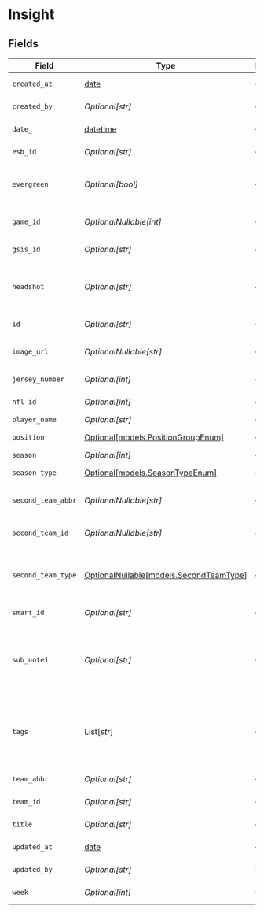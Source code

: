 # Insight


## Fields

| Field                                                                                                                                                                                                                                                                                                                                                                                                                                                                                                                                                            | Type                                                                                                                                                                                                                                                                                                                                                                                                                                                                                                                                                             | Required                                                                                                                                                                                                                                                                                                                                                                                                                                                                                                                                                         | Description                                                                                                                                                                                                                                                                                                                                                                                                                                                                                                                                                      | Example                                                                                                                                                                                                                                                                                                                                                                                                                                                                                                                                                          |
| ---------------------------------------------------------------------------------------------------------------------------------------------------------------------------------------------------------------------------------------------------------------------------------------------------------------------------------------------------------------------------------------------------------------------------------------------------------------------------------------------------------------------------------------------------------------- | ---------------------------------------------------------------------------------------------------------------------------------------------------------------------------------------------------------------------------------------------------------------------------------------------------------------------------------------------------------------------------------------------------------------------------------------------------------------------------------------------------------------------------------------------------------------- | ---------------------------------------------------------------------------------------------------------------------------------------------------------------------------------------------------------------------------------------------------------------------------------------------------------------------------------------------------------------------------------------------------------------------------------------------------------------------------------------------------------------------------------------------------------------- | ---------------------------------------------------------------------------------------------------------------------------------------------------------------------------------------------------------------------------------------------------------------------------------------------------------------------------------------------------------------------------------------------------------------------------------------------------------------------------------------------------------------------------------------------------------------- | ---------------------------------------------------------------------------------------------------------------------------------------------------------------------------------------------------------------------------------------------------------------------------------------------------------------------------------------------------------------------------------------------------------------------------------------------------------------------------------------------------------------------------------------------------------------- |
| `created_at`                                                                                                                                                                                                                                                                                                                                                                                                                                                                                                                                                     | [date](https://docs.python.org/3/library/datetime.html#date-objects)                                                                                                                                                                                                                                                                                                                                                                                                                                                                                             | :heavy_minus_sign:                                                                                                                                                                                                                                                                                                                                                                                                                                                                                                                                               | Content creation timestamp                                                                                                                                                                                                                                                                                                                                                                                                                                                                                                                                       | 2025-09-23T14:55:11.714                                                                                                                                                                                                                                                                                                                                                                                                                                                                                                                                          |
| `created_by`                                                                                                                                                                                                                                                                                                                                                                                                                                                                                                                                                     | *Optional[str]*                                                                                                                                                                                                                                                                                                                                                                                                                                                                                                                                                  | :heavy_minus_sign:                                                                                                                                                                                                                                                                                                                                                                                                                                                                                                                                               | Content creator identifier                                                                                                                                                                                                                                                                                                                                                                                                                                                                                                                                       | nfullerton                                                                                                                                                                                                                                                                                                                                                                                                                                                                                                                                                       |
| `date_`                                                                                                                                                                                                                                                                                                                                                                                                                                                                                                                                                          | [datetime](https://docs.python.org/3/library/datetime.html#datetime-objects)                                                                                                                                                                                                                                                                                                                                                                                                                                                                                     | :heavy_minus_sign:                                                                                                                                                                                                                                                                                                                                                                                                                                                                                                                                               | Content publication date                                                                                                                                                                                                                                                                                                                                                                                                                                                                                                                                         | 2025-09-23                                                                                                                                                                                                                                                                                                                                                                                                                                                                                                                                                       |
| `esb_id`                                                                                                                                                                                                                                                                                                                                                                                                                                                                                                                                                         | *Optional[str]*                                                                                                                                                                                                                                                                                                                                                                                                                                                                                                                                                  | :heavy_minus_sign:                                                                                                                                                                                                                                                                                                                                                                                                                                                                                                                                               | ESB player identifier                                                                                                                                                                                                                                                                                                                                                                                                                                                                                                                                            | JAC323395                                                                                                                                                                                                                                                                                                                                                                                                                                                                                                                                                        |
| `evergreen`                                                                                                                                                                                                                                                                                                                                                                                                                                                                                                                                                      | *Optional[bool]*                                                                                                                                                                                                                                                                                                                                                                                                                                                                                                                                                 | :heavy_minus_sign:                                                                                                                                                                                                                                                                                                                                                                                                                                                                                                                                               | Whether content is evergreen (timeless) or time-sensitive                                                                                                                                                                                                                                                                                                                                                                                                                                                                                                        | false                                                                                                                                                                                                                                                                                                                                                                                                                                                                                                                                                            |
| `game_id`                                                                                                                                                                                                                                                                                                                                                                                                                                                                                                                                                        | *OptionalNullable[int]*                                                                                                                                                                                                                                                                                                                                                                                                                                                                                                                                          | :heavy_minus_sign:                                                                                                                                                                                                                                                                                                                                                                                                                                                                                                                                               | Game identifier (10-digit format YYYYMMDDNN)                                                                                                                                                                                                                                                                                                                                                                                                                                                                                                                     | 2025092810                                                                                                                                                                                                                                                                                                                                                                                                                                                                                                                                                       |
| `gsis_id`                                                                                                                                                                                                                                                                                                                                                                                                                                                                                                                                                        | *Optional[str]*                                                                                                                                                                                                                                                                                                                                                                                                                                                                                                                                                  | :heavy_minus_sign:                                                                                                                                                                                                                                                                                                                                                                                                                                                                                                                                               | GSIS player identifier                                                                                                                                                                                                                                                                                                                                                                                                                                                                                                                                           | 00-0034796                                                                                                                                                                                                                                                                                                                                                                                                                                                                                                                                                       |
| `headshot`                                                                                                                                                                                                                                                                                                                                                                                                                                                                                                                                                       | *Optional[str]*                                                                                                                                                                                                                                                                                                                                                                                                                                                                                                                                                  | :heavy_minus_sign:                                                                                                                                                                                                                                                                                                                                                                                                                                                                                                                                               | URL to player headshot image (contains formatInstructions placeholder)                                                                                                                                                                                                                                                                                                                                                                                                                                                                                           | https://static.www.nfl.com/image/upload/formatInstructions/league/cruqs6qpbykh7a2whd7p                                                                                                                                                                                                                                                                                                                                                                                                                                                                           |
| `id`                                                                                                                                                                                                                                                                                                                                                                                                                                                                                                                                                             | *Optional[str]*                                                                                                                                                                                                                                                                                                                                                                                                                                                                                                                                                  | :heavy_minus_sign:                                                                                                                                                                                                                                                                                                                                                                                                                                                                                                                                               | Unique content identifier                                                                                                                                                                                                                                                                                                                                                                                                                                                                                                                                        | 68d3173f10a19b830a9020e0                                                                                                                                                                                                                                                                                                                                                                                                                                                                                                                                         |
| `image_url`                                                                                                                                                                                                                                                                                                                                                                                                                                                                                                                                                      | *OptionalNullable[str]*                                                                                                                                                                                                                                                                                                                                                                                                                                                                                                                                          | :heavy_minus_sign:                                                                                                                                                                                                                                                                                                                                                                                                                                                                                                                                               | Associated image or chart URL (optional)                                                                                                                                                                                                                                                                                                                                                                                                                                                                                                                         | https://static.nflngs.com/tools/insights/2025/REG/3/68d217c4f31dbb03d8d6961c-pass-chart_JAC323395_2025-REG-3.png                                                                                                                                                                                                                                                                                                                                                                                                                                                 |
| `jersey_number`                                                                                                                                                                                                                                                                                                                                                                                                                                                                                                                                                  | *Optional[int]*                                                                                                                                                                                                                                                                                                                                                                                                                                                                                                                                                  | :heavy_minus_sign:                                                                                                                                                                                                                                                                                                                                                                                                                                                                                                                                               | Player's jersey number                                                                                                                                                                                                                                                                                                                                                                                                                                                                                                                                           | 8                                                                                                                                                                                                                                                                                                                                                                                                                                                                                                                                                                |
| `nfl_id`                                                                                                                                                                                                                                                                                                                                                                                                                                                                                                                                                         | *Optional[int]*                                                                                                                                                                                                                                                                                                                                                                                                                                                                                                                                                  | :heavy_minus_sign:                                                                                                                                                                                                                                                                                                                                                                                                                                                                                                                                               | NFL player identifier                                                                                                                                                                                                                                                                                                                                                                                                                                                                                                                                            | 46101                                                                                                                                                                                                                                                                                                                                                                                                                                                                                                                                                            |
| `player_name`                                                                                                                                                                                                                                                                                                                                                                                                                                                                                                                                                    | *Optional[str]*                                                                                                                                                                                                                                                                                                                                                                                                                                                                                                                                                  | :heavy_minus_sign:                                                                                                                                                                                                                                                                                                                                                                                                                                                                                                                                               | Player's full name                                                                                                                                                                                                                                                                                                                                                                                                                                                                                                                                               | Lamar Jackson                                                                                                                                                                                                                                                                                                                                                                                                                                                                                                                                                    |
| `position`                                                                                                                                                                                                                                                                                                                                                                                                                                                                                                                                                       | [Optional[models.PositionGroupEnum]](../models/positiongroupenum.md)                                                                                                                                                                                                                                                                                                                                                                                                                                                                                             | :heavy_minus_sign:                                                                                                                                                                                                                                                                                                                                                                                                                                                                                                                                               | Player position group                                                                                                                                                                                                                                                                                                                                                                                                                                                                                                                                            |                                                                                                                                                                                                                                                                                                                                                                                                                                                                                                                                                                  |
| `season`                                                                                                                                                                                                                                                                                                                                                                                                                                                                                                                                                         | *Optional[int]*                                                                                                                                                                                                                                                                                                                                                                                                                                                                                                                                                  | :heavy_minus_sign:                                                                                                                                                                                                                                                                                                                                                                                                                                                                                                                                               | Season year                                                                                                                                                                                                                                                                                                                                                                                                                                                                                                                                                      | 2025                                                                                                                                                                                                                                                                                                                                                                                                                                                                                                                                                             |
| `season_type`                                                                                                                                                                                                                                                                                                                                                                                                                                                                                                                                                    | [Optional[models.SeasonTypeEnum]](../models/seasontypeenum.md)                                                                                                                                                                                                                                                                                                                                                                                                                                                                                                   | :heavy_minus_sign:                                                                                                                                                                                                                                                                                                                                                                                                                                                                                                                                               | Type of NFL season                                                                                                                                                                                                                                                                                                                                                                                                                                                                                                                                               | REG                                                                                                                                                                                                                                                                                                                                                                                                                                                                                                                                                              |
| `second_team_abbr`                                                                                                                                                                                                                                                                                                                                                                                                                                                                                                                                               | *OptionalNullable[str]*                                                                                                                                                                                                                                                                                                                                                                                                                                                                                                                                          | :heavy_minus_sign:                                                                                                                                                                                                                                                                                                                                                                                                                                                                                                                                               | Opponent or related team abbreviation                                                                                                                                                                                                                                                                                                                                                                                                                                                                                                                            | KC                                                                                                                                                                                                                                                                                                                                                                                                                                                                                                                                                               |
| `second_team_id`                                                                                                                                                                                                                                                                                                                                                                                                                                                                                                                                                 | *OptionalNullable[str]*                                                                                                                                                                                                                                                                                                                                                                                                                                                                                                                                          | :heavy_minus_sign:                                                                                                                                                                                                                                                                                                                                                                                                                                                                                                                                               | Opponent or related team identifier                                                                                                                                                                                                                                                                                                                                                                                                                                                                                                                              | 2310                                                                                                                                                                                                                                                                                                                                                                                                                                                                                                                                                             |
| `second_team_type`                                                                                                                                                                                                                                                                                                                                                                                                                                                                                                                                               | [OptionalNullable[models.SecondTeamType]](../models/secondteamtype.md)                                                                                                                                                                                                                                                                                                                                                                                                                                                                                           | :heavy_minus_sign:                                                                                                                                                                                                                                                                                                                                                                                                                                                                                                                                               | Context of the second team (typically "defense" for opponent)                                                                                                                                                                                                                                                                                                                                                                                                                                                                                                    | defense                                                                                                                                                                                                                                                                                                                                                                                                                                                                                                                                                          |
| `smart_id`                                                                                                                                                                                                                                                                                                                                                                                                                                                                                                                                                       | *Optional[str]*                                                                                                                                                                                                                                                                                                                                                                                                                                                                                                                                                  | :heavy_minus_sign:                                                                                                                                                                                                                                                                                                                                                                                                                                                                                                                                               | Smart player identifier                                                                                                                                                                                                                                                                                                                                                                                                                                                                                                                                          | 32004a41-4332-3395-efb0-6c7b75de50af                                                                                                                                                                                                                                                                                                                                                                                                                                                                                                                             |
| `sub_note1`                                                                                                                                                                                                                                                                                                                                                                                                                                                                                                                                                      | *Optional[str]*                                                                                                                                                                                                                                                                                                                                                                                                                                                                                                                                                  | :heavy_minus_sign:                                                                                                                                                                                                                                                                                                                                                                                                                                                                                                                                               | Detailed insight content and analysis                                                                                                                                                                                                                                                                                                                                                                                                                                                                                                                            | Jackson leads the league this season with 6 touchdowns against the blitz, while generating a 60.5% success rate and +0.70 EPA per dropback when facing a blitz. The Chiefs defense has blitzed at a 36.5% rate this season (8th-highest in the NFL), including the 4th-highest rate on early downs at 40.0%. Despite their aggressive approach, Kansas City has experienced the largest decrease in pressure rate when blitzing in the league, generating a 39.4% quarterback pressure rate when not blitzing compared to just 31.6% when sending extra rushers. |
| `tags`                                                                                                                                                                                                                                                                                                                                                                                                                                                                                                                                                           | List[*str*]                                                                                                                                                                                                                                                                                                                                                                                                                                                                                                                                                      | :heavy_minus_sign:                                                                                                                                                                                                                                                                                                                                                                                                                                                                                                                                               | Content classification tags                                                                                                                                                                                                                                                                                                                                                                                                                                                                                                                                      | [<br/>"next-gen-stats",<br/>"nfl-pro",<br/>"pregame",<br/>"pro-preview",<br/>"pro-matchup"<br/>]                                                                                                                                                                                                                                                                                                                                                                                                                                                                 |
| `team_abbr`                                                                                                                                                                                                                                                                                                                                                                                                                                                                                                                                                      | *Optional[str]*                                                                                                                                                                                                                                                                                                                                                                                                                                                                                                                                                  | :heavy_minus_sign:                                                                                                                                                                                                                                                                                                                                                                                                                                                                                                                                               | Player's team abbreviation                                                                                                                                                                                                                                                                                                                                                                                                                                                                                                                                       | BAL                                                                                                                                                                                                                                                                                                                                                                                                                                                                                                                                                              |
| `team_id`                                                                                                                                                                                                                                                                                                                                                                                                                                                                                                                                                        | *Optional[str]*                                                                                                                                                                                                                                                                                                                                                                                                                                                                                                                                                  | :heavy_minus_sign:                                                                                                                                                                                                                                                                                                                                                                                                                                                                                                                                               | Player's team identifier                                                                                                                                                                                                                                                                                                                                                                                                                                                                                                                                         | 0325                                                                                                                                                                                                                                                                                                                                                                                                                                                                                                                                                             |
| `title`                                                                                                                                                                                                                                                                                                                                                                                                                                                                                                                                                          | *Optional[str]*                                                                                                                                                                                                                                                                                                                                                                                                                                                                                                                                                  | :heavy_minus_sign:                                                                                                                                                                                                                                                                                                                                                                                                                                                                                                                                               | Main insight headline or title                                                                                                                                                                                                                                                                                                                                                                                                                                                                                                                                   | Lamar Jackson completed 12 of 14 passes for 189 yards and all three touchdowns against the blitz in Week 3.                                                                                                                                                                                                                                                                                                                                                                                                                                                      |
| `updated_at`                                                                                                                                                                                                                                                                                                                                                                                                                                                                                                                                                     | [date](https://docs.python.org/3/library/datetime.html#date-objects)                                                                                                                                                                                                                                                                                                                                                                                                                                                                                             | :heavy_minus_sign:                                                                                                                                                                                                                                                                                                                                                                                                                                                                                                                                               | Last update timestamp                                                                                                                                                                                                                                                                                                                                                                                                                                                                                                                                            | 2025-09-23T14:55:11.714                                                                                                                                                                                                                                                                                                                                                                                                                                                                                                                                          |
| `updated_by`                                                                                                                                                                                                                                                                                                                                                                                                                                                                                                                                                     | *Optional[str]*                                                                                                                                                                                                                                                                                                                                                                                                                                                                                                                                                  | :heavy_minus_sign:                                                                                                                                                                                                                                                                                                                                                                                                                                                                                                                                               | Last editor identifier                                                                                                                                                                                                                                                                                                                                                                                                                                                                                                                                           | nfullerton                                                                                                                                                                                                                                                                                                                                                                                                                                                                                                                                                       |
| `week`                                                                                                                                                                                                                                                                                                                                                                                                                                                                                                                                                           | *Optional[int]*                                                                                                                                                                                                                                                                                                                                                                                                                                                                                                                                                  | :heavy_minus_sign:                                                                                                                                                                                                                                                                                                                                                                                                                                                                                                                                               | Week number (if applicable)                                                                                                                                                                                                                                                                                                                                                                                                                                                                                                                                      | 4                                                                                                                                                                                                                                                                                                                                                                                                                                                                                                                                                                |